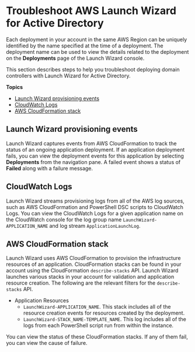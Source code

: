 # Troubleshoot AWS Launch Wizard for Active Directory<a name="launch-wizard-ad-troubleshooting"></a>

Each deployment in your account in the same AWS Region can be uniquely identified by the name specified at the time of a deployment\. The deployment name can be used to view the details related to the deployment on the **Deployments** page of the Launch Wizard console\.

This section describes steps to help you troubleshoot deploying domain controllers with Launch Wizard for Active Directory\.

**Topics**
+ [Launch Wizard provisioning events](#launch-wizard-ad-provisioning)
+ [CloudWatch Logs](#launch-wizard-ad-logs)
+ [AWS CloudFormation stack](#launch-wizard-ad-cloudformation)

## Launch Wizard provisioning events<a name="launch-wizard-ad-provisioning"></a>

Launch Wizard captures events from AWS CloudFormation to track the status of an ongoing application deployment\. If an application deployment fails, you can view the deployment events for this application by selecting **Deployments** from the navigation pane\. A failed event shows a status of **Failed** along with a failure message\. 

## CloudWatch Logs<a name="launch-wizard-ad-logs"></a>

Launch Wizard streams provisioning logs from all of the AWS log sources, such as AWS CloudFormation and PowerShell DSC scripts to CloudWatch Logs\. You can view the CloudWatch Logs for a given application name on the CloudWatch console for the log group name `LaunchWizard-APPLICATION_NAME` and log stream `ApplicationLaunchLog`\. 

## AWS CloudFormation stack<a name="launch-wizard-ad-cloudformation"></a>

Launch Wizard uses AWS CloudFormation to provision the infrastructure resources of an application\. CloudFormation stacks can be found in your account using the CloudFormation `describe-stacks` API\. Launch Wizard launches various stacks in your account for validation and application resource creation\. The following are the relevant filters for the `describe-stacks` API\.
+ Application Resources 
  + `LaunchWizard-APPLICATION_NAME`\. This stack includes all of the resource creation events for resources created by the deployment\.
  + `LaunchWizard-STACK_NAME-TEMPLATE_NAME`\. This log includes all of the logs from each PowerShell script run from within the instance\.

You can view the status of these CloudFormation stacks\. If any of them fail, you can view the cause of failure\.